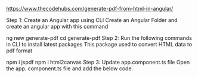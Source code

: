 https://www.thecodehubs.com/generate-pdf-from-html-in-angular/


Step 1: Create an Angular app using CLI
Create an Angular Folder and create an angular app with this command

ng new generate-pdf
cd generate-pdf
Step 2: Run the following commands in CLI to install latest packages
This package used to convert HTML data to pdf format

npm i jspdf
npm i html2canvas
Step 3: Update app.component.ts file
Open the app. component.ts file and add the below code.